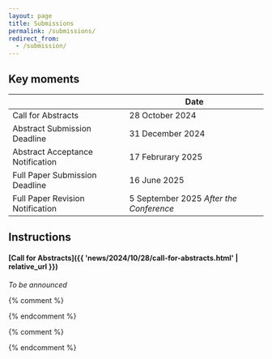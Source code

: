 ```yaml
---
layout: page
title: Submissions
permalink: /submissions/
redirect_from:
  - /submission/
---
```


## Key moments

|                                       | Date                                                     |
| ------------------------------------- | -------------------------------------------------------- |
| Call for Abstracts                    | 28 October 2024                                          |
| Abstract Submission Deadline          | 31 December 2024                                         |
| Abstract Acceptance Notification      | 17 Februrary 2025                                        |
| Full Paper Submission Deadline        | 16 June 2025                                             |
| Full Paper Revision Notification      | 5 September 2025 *After the Conference*                  |

## Instructions

<section id="abstracts" markdown="1">

#### [Call for Abstracts]({{ 'news/2024/10/28/call-for-abstracts.html' | relative_url }})

*To be announced*

{% comment %}
<!-- The abstracts should be submitted using the following template: [**Abstract Template**]({{ 'assets/documents/ExtendedAbstract.docx' | relative_url }}){:target="_blank"}

Please follow the instructions presented in the template document and fill it accordingly with your own content. -->

<!-- You should submit your abstract using the following platform: [**Microsoft CMT - ICRSR 2023**](https://cmt3.research.microsoft.com/ICRSR2023/){:target="_blank"} -->
{% endcomment %}

</section>

{% comment %}
<!-- <section id="presentaions" markdown="1">

### Presentations
You are free to use your own preferred template for your presentation but you should include the following header on the title slide: [Download here]({{ 'assets/documents/PresentationHeader.png' | relative_url }}){:download="PresentationHeader.png"}

</section> -->

<!-- <section id="fullpapers" markdown="1">

### Full Paper
The **Full Paper Submission** should be made using the **MDPI Proceedings Template**:
- [**https://www.mdpi.com/journal/proceedings/instructions**](https://www.mdpi.com/journal/proceedings/instructions). 

The submitted papers should have between **5** and **9** pages (including references). The submissions should be made in PDF but you can use [**Microsoft Word**](https://www.mdpi.com/files/word-templates/proceedings-template.dot) or [**LaTeX**](https://www.mdpi.com/authors/latex) (you download the template [**here**](https://www.mdpi.com/data/MDPI_template.zip?v=20230705) or use [**Overleaf**](https://www.overleaf.com/latex/templates/mdpi-article-template/fcpwsspfzsph)).

You should submit your full paper using the following platform: [**Microsoft CMT - ICRSR 2023**](https://cmt3.research.microsoft.com/ICRSR2023/){:target="_blank"}

</section> -->
{% endcomment %}
